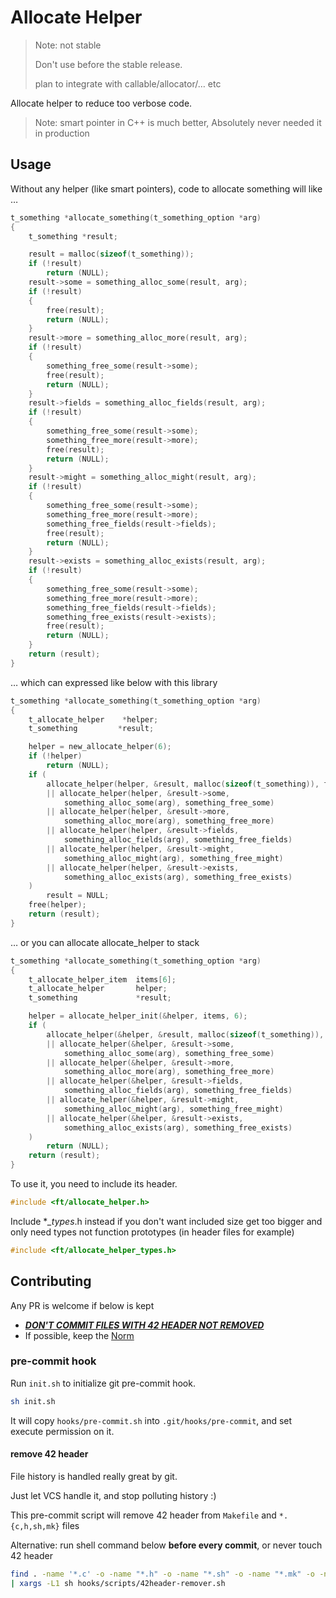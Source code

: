 # Allocate Helper

> Note: not stable
>
> Don't use before the stable release.
>
> plan to integrate with callable/allocator/… etc

Allocate helper to reduce too verbose code.

> Note: smart pointer in C++ is much better, Absolutely never needed it in production

## Usage

Without any helper (like smart pointers), code to allocate something will like …

```c
t_something *allocate_something(t_something_option *arg)
{
    t_something *result;

    result = malloc(sizeof(t_something));
    if (!result)
        return (NULL);
    result->some = something_alloc_some(result, arg);
    if (!result)
    {
        free(result);
        return (NULL);
    }
    result->more = something_alloc_more(result, arg);
    if (!result)
    {
        something_free_some(result->some);
        free(result);
        return (NULL);
    }
    result->fields = something_alloc_fields(result, arg);
    if (!result)
    {
        something_free_some(result->some);
        something_free_more(result->more);
        free(result);
        return (NULL);
    }
    result->might = something_alloc_might(result, arg);
    if (!result)
    {
        something_free_some(result->some);
        something_free_more(result->more);
        something_free_fields(result->fields);
        free(result);
        return (NULL);
    }
    result->exists = something_alloc_exists(result, arg);
    if (!result)
    {
        something_free_some(result->some);
        something_free_more(result->more);
        something_free_fields(result->fields);
        something_free_exists(result->exists);
        free(result);
        return (NULL);
    }
    return (result);
}
```

… which can expressed like below with this library

```c
t_something *allocate_something(t_something_option *arg)
{
    t_allocate_helper    *helper;
    t_something         *result;

    helper = new_allocate_helper(6);
    if (!helper)
        return (NULL);
    if (
        allocate_helper(helper, &result, malloc(sizeof(t_something)), free)
        || allocate_helper(helper, &result->some,
            something_alloc_some(arg), something_free_some)
        || allocate_helper(helper, &result->more,
            something_alloc_more(arg), something_free_more)
        || allocate_helper(helper, &result->fields,
            something_alloc_fields(arg), something_free_fields)
        || allocate_helper(helper, &result->might,
            something_alloc_might(arg), something_free_might)
        || allocate_helper(helper, &result->exists,
            something_alloc_exists(arg), something_free_exists)
    )
        result = NULL;
    free(helper);
    return (result);
}
```

… or you can allocate allocate_helper to stack

```c
t_something *allocate_something(t_something_option *arg)
{
    t_allocate_helper_item  items[6];
    t_allocate_helper       helper;
    t_something             *result;

    helper = allocate_helper_init(&helper, items, 6);
    if (
        allocate_helper(&helper, &result, malloc(sizeof(t_something)), free)
        || allocate_helper(&helper, &result->some,
            something_alloc_some(arg), something_free_some)
        || allocate_helper(&helper, &result->more,
            something_alloc_more(arg), something_free_more)
        || allocate_helper(&helper, &result->fields,
            something_alloc_fields(arg), something_free_fields)
        || allocate_helper(&helper, &result->might,
            something_alloc_might(arg), something_free_might)
        || allocate_helper(&helper, &result->exists,
            something_alloc_exists(arg), something_free_exists)
    )
        return (NULL);
    return (result);
}
```

To use it, you need to include its header.

```c
#include <ft/allocate_helper.h>
```

Include \*_\_types_.h instead if you don't want included size get too bigger and only need types not function prototypes (in header files for example)

```c
#include <ft/allocate_helper_types.h>
```

## Contributing

Any PR is welcome if below is kept

- _**[DON'T COMMIT FILES WITH 42 HEADER NOT REMOVED](#remove-42-header)**_
- If possible, keep the [Norm](https://github.com/42School/norminette)

### pre-commit hook

Run `init.sh` to initialize git pre-commit hook.

```sh
sh init.sh
```

It will copy `hooks/pre-commit.sh` into `.git/hooks/pre-commit`, and set execute permission on it.

#### remove 42 header

File history is handled really great by git.

Just let VCS handle it, and stop polluting history :)

This pre-commit script will remove 42 header from `Makefile` and `*.{c,h,sh,mk}` files

Alternative: run shell command below **before every commit**, or never touch 42 header

```sh
find . -name '*.c' -o -name "*.h" -o -name "*.sh" -o -name "*.mk" -o -name "Makefile" \
| xargs -L1 sh hooks/scripts/42header-remover.sh
```
